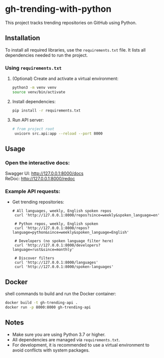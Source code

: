 # gh-trending-with-python

This project tracks trending repositories on GitHub using Python.

## Installation

To install all required libraries, use the `requirements.txt` file. It lists all dependencies needed to run the project.

### Using `requirements.txt`

1. (Optional) Create and activate a virtual environment:
   ```sh
   python3 -m venv venv
   source venv/bin/activate
   ```

2. Install dependencies:
   ```sh
   pip install -r requirements.txt
   ```

3. Run API server:
   ```sh
   # from project root
    uvicorn src.api:app --reload --port 8000
   ``` 
## Usage
### Open the interactive docs:
Swagger UI: http://127.0.0.1:8000/docs   
ReDoc: http://127.0.0.1:8000/redoc
### Example API requests:

- Get trending repositories:
  ```shell
  # All languages, weekly, English spoken repos
   curl 'http://127.0.0.1:8000/repos?since=weekly&spoken_language=en'
   
   # Python repos, weekly, English spoken
   curl 'http://127.0.0.1:8000/repos?language=python&since=weekly&spoken_language=English'
   
   # Developers (no spoken language filter here)
   curl 'http://127.0.0.1:8000/developers?language=rust&since=monthly'
   
   # Discover filters
   curl 'http://127.0.0.1:8000/languages'
   curl 'http://127.0.0.1:8000/spoken-languages'
   ```
## Docker
shell commands to build and run the Docker container:
```sh
docker build -t gh-trending-api .
docker run -p 8000:8000 gh-trending-api
```

## Notes
- Make sure you are using Python 3.7 or higher.
- All dependencies are managed via `requirements.txt`.
- For development, it is recommended to use a virtual environment to avoid conflicts with system packages.

